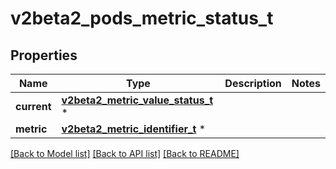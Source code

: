 # v2beta2_pods_metric_status_t

## Properties
Name | Type | Description | Notes
------------ | ------------- | ------------- | -------------
**current** | [**v2beta2_metric_value_status_t**](v2beta2_metric_value_status.md) \* |  | 
**metric** | [**v2beta2_metric_identifier_t**](v2beta2_metric_identifier.md) \* |  | 

[[Back to Model list]](../README.md#documentation-for-models) [[Back to API list]](../README.md#documentation-for-api-endpoints) [[Back to README]](../README.md)


